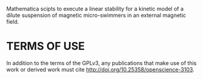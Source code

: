 Mathematica scipts to execute a linear stability for a kinetic model of a dilute suspension of magnetic micro-swimmers in an external magnetic field.

# TERMS OF USE

In addition to the terms of the GPLv3, any publications that make use of this work or derived work must cite http://doi.org/10.25358/openscience-3103.
